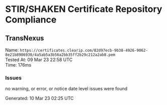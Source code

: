 # STIR/SHAKEN Certificate Repository Compliance

## TransNexus

Name: `https://certificates.clearip.com/82d97ecb-9b38-4926-9062-8e21b8986930/4a5ab5a3b56a2bb35ff2b29c212a2ab8.pem`\
Tested At: 09 Mar 23 22:58 UTC\
Time: 176ms

### Issues

no warning, or error, or notice date level issues were found

Generated: 10 Mar 23 02:25 UTC